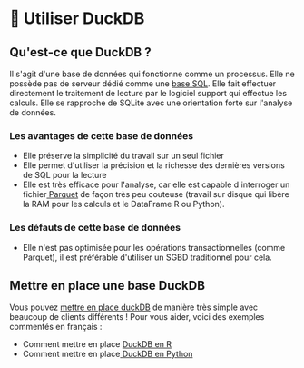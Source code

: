 # 🦆 Utiliser DuckDB

## Qu'est-ce que DuckDB ?

Il s'agit d'une base de données qui fonctionne comme un processus. Elle ne possède pas de serveur dédié comme une [base SQL](../utiliser-une-base-sql.md). Elle fait effectuer directement le traitement de lecture par le logiciel support qui effectue les calculs. Elle se rapproche de SQLite avec une orientation forte sur l'analyse de données.

### Les avantages de cette base de données

* Elle préserve la simplicité du travail sur un seul fichier
* Elle permet d'utiliser la précision et la richesse des dernières versions de SQL pour la lecture
* Elle est très efficace pour l'analyse, car elle est capable d'interroger un fichier[ Parquet](../utiliser-parquet.md) de façon très peu couteuse (travail sur disque qui libère la RAM pour les calculs et le DataFrame R ou Python).

### Les défauts de cette base de données

* Elle n'est pas optimisée pour les opérations transactionnelles (comme Parquet), il est préférable d'utiliser un SGBD traditionnel pour cela.

## Mettre en place une base DuckDB

Vous pouvez [mettre en place duckDB](https://duckdb.org/docs/api/overview) de manière très simple avec beaucoup de clients différents ! Pour vous aider, voici des exemples commentés en français  :&#x20;

* Comment mettre en place [DuckDB en R](duckdb-avec-r.md)
* Comment mettre en place[ DuckDB en Python](duckdb-avec-python.md)



###
